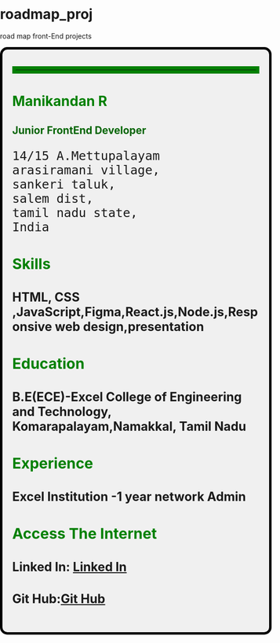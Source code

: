 # roadmap_proj
road map front-End projects
<!DOCTYPE html>
<html lang="en">
  <head>
    <meta charset="UTF-8" />
    <meta name="viewport" content="width=device-width, initial-scale=1.0" />
    <title>Document</title>
  </head>
  <style>
    body {
      margin: 0;
      padding: 0;
    }
    hr {
      border: 7px solid green;
    }
    .container {
      width: 100%;
      height: auto;
      border: 5px solid black;
      border-radius: 15px;
      padding: 20px;
      align-items: center;
      background-color: #f0f0f0;
    }
    h3 {
      color: green;
      font-size: 30px;
    }
    h4 {
      font-size: 25px;
    }
  </style>
  <body>
    <!-- Single page CV -->
    <div class="container">
      <hr />
      <h1 style="color: green">Manikandan R</h1>
      <h2 style="color: darkgreen">Junior FrontEnd Developer</h2>
      <pre style="font-size: 25px">
14/15 A.Mettupalayam 
arasiramani village,
sankeri taluk,
salem dist,
tamil nadu state,
India</pre
      >
      <h3 style="color: green">Skills</h3>
      <h4>
        HTML, CSS ,JavaScript,Figma,React.js,Node.js,Responsive web
        design,presentation
      </h4>
      <h3>Education</h3>
      <h4>
        B.E(ECE)-Excel College of Engineering and Technology,<br />Komarapalayam,Namakkal,
        Tamil Nadu
      </h4>
      <h3>Experience</h3>
      <h4>Excel Institution -1 year network Admin</h4>
      <h3>Access The Internet</h3>
      <h4>
        Linked In:
        <a href="https://www.linkedin.com/in/mani-kandan-0a621b125/"
          >Linked In</a
        >
      </h4>
      <h4>Git Hub:<a href="https://github.com/cnmanikandan">Git Hub</a></h4>
    </div>
  </body>
</html>
